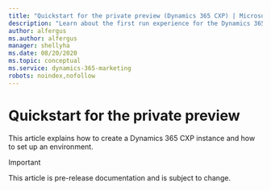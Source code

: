 ```yaml
---
title: "Quickstart for the private preview (Dynamics 365 CXP) | Microsoft Docs"
description: "Learn about the first run experience for the Dynamics 365 CXP preview."
author: alfergus
ms.author: alfergus
manager: shellyha
ms.date: 08/20/2020
ms.topic: conceptual
ms.service: dynamics-365-marketing
robots: noindex,nofollow
---
```


# Quickstart for the private preview

This article explains how to create a Dynamics 365 CXP instance and how to set up an environment.

> [!IMPORTANT]
> This article is pre-release documentation and is subject to change.